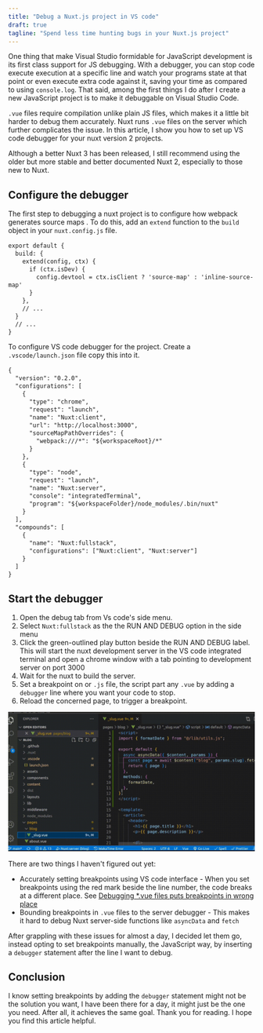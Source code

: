 ```yaml
---
title: "Debug a Nuxt.js project in VS code"
draft: true
tagline: "Spend less time hunting bugs in your Nuxt.js project"
---
```


One thing that make Visual Studio formidable for JavaScript development is its first class support for JS debugging. With a debugger, you can stop code execute execution at a specific line and watch your programs state at that point or even execute extra code against it, saving your time as compared to using `console.log`. That said, among the first things I do after I create a new JavaScript project is to make it debuggable on Visual Studio Code.

`.vue` files require compilation unlike plain JS files, which makes it a little bit harder to debug them accurately. Nuxt runs `.vue` files on the server which further complicates the issue. In this article, I show you how to set up VS code debugger for your nuxt version 2 projects.

<sink> 
Although a better Nuxt 3 has been released, I still recommend using the older but more stable and better documented Nuxt 2, especially to those new to Nuxt.
</sink>

## Configure the debugger

The first step to debugging a nuxt project is to configure how webpack generates source maps . To do this, add an `extend` function to the `build` object in your `nuxt.config.js` file.

```js{}[nuxt.config.js]
export default {
  build: {
    extend(config, ctx) {
      if (ctx.isDev) {
        config.devtool = ctx.isClient ? 'source-map' : 'inline-source-map'
      }
    },
    // ...
  }
  // ...
}
```

To configure VS code debugger for the project. Create a `.vscode/launch.json` file copy this into it.

```json{}[.vscode/launch.json]
{
  "version": "0.2.0",
  "configurations": [
    {
      "type": "chrome",
      "request": "launch",
      "name": "Nuxt:client",
      "url": "http://localhost:3000",
      "sourceMapPathOverrides": {
        "webpack:///*": "${workspaceRoot}/*"
      }
    },
    {
      "type": "node",
      "request": "launch",
      "name": "Nuxt:server",
      "console": "integratedTerminal",
      "program": "${workspaceFolder}/node_modules/.bin/nuxt"
    }
  ],
  "compounds": [
    {
      "name": "Nuxt:fullstack",
      "configurations": ["Nuxt:client", "Nuxt:server"]
    }
  ]
}
```

## Start the debugger

1. Open the debug tab from Vs code's side menu.
2. Select `Nuxt:fullstack` as the the RUN AND DEBUG option in the side menu
3. Click the green-outlined play button beside the RUN AND DEBUG label. This will start the nuxt development server in the VS code integrated terminal and open a chrome window with a tab pointing to development server on port 3000
4. Wait for the nuxt to build the server.
5. Set a breakpoint on or `.js` file, the script part any `.vue` by adding a `debugger` line where you want your code to stop.
6. Reload the concerned page, to trigger a breakpoint.

<img format="gif" src="/demo.gif"></img>

<pitfall>

There are two things I haven't figured out yet:

- Accurately setting breakpoints using VS code interface - When you set breakpoints using the red mark beside the line number, the code breaks at a different place. See [Debugging \*.vue files puts breakpoints in wrong place](https://github.com/vuejs/vetur/issues/1399)
- Bounding breakpoints in `.vue` files to the server debugger - This makes it hard to debug Nuxt server-side functions like `asyncData` and `fetch`

After grappling with these issues for almost a day, I decided let them go, instead opting to set breakpoints manually, the JavaScript way, by inserting a `debugger` statement after the line I want to debug.

</pitfall>

## Conclusion

I know setting breakpoints by adding the `debugger` statement might not be the solution you want, I have been there for a day, it might just be the one you need. After all, it achieves the same goal.
Thank you for reading. I hope you find this article helpful.
